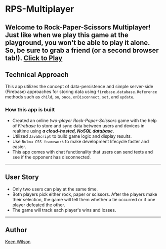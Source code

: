 # RPS-Multiplayer


Welcome to Rock-Paper-Scissors Multiplayer! Just like when we play this game at the playground, you won't be able to play it alone. So, be sure to grab a friend (or a second browser tab!). [Click to Play](https://keenwilson.github.io/RPS-Multiplayer/ "Rock-Paper-Scissors Multiplayer")
---

##  Technical Approach
This app utilizes the concept of data-persistence and simple server-side (Firebase) approaches for storing data using `firebase.database.Reference` methods such as  `child`, `on`, `once`, `onDisconnect`, `set`, and `update`. 

### How this app is built
* Created an online _two-player Rock-Paper-Scissors_ game with the help of _Firebase_ to store and sync data between users and devices in realtime using **_a cloud-hosted, NoSQL database_**. 
* Utilized  `JavaScript` to build game logic and display results.
* Use  `Bulma CSS framework` to make development lifecycle faster and easier. 
* This app comes with chat functionality that users can send texts and see if the opponent has disconnected.

---

## User Story
* Only two users can play at the same time.
* Both players pick either rock, paper or scissors. After the players make their selection, the game will tell them whether a tie occurred or if one player defeated the other.
* The game will track each player's wins and losses.

---

## Author

[Keen Wilson](https://github.com/keenwilson/keenwilson.github.io "Keen Wilson's Portfolio")


